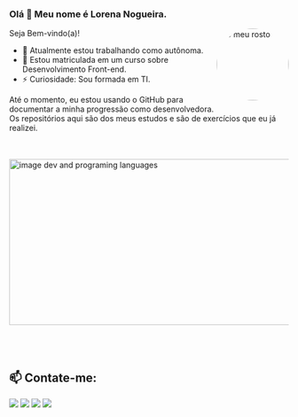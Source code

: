 ### Olá 👋 Meu nome é Lorena Nogueira.
 <img align="right" alt="o meu rosto" height="130" style="border-radius:50% 50% 50% 50%;" src="https://scontent-gig2-1.xx.fbcdn.net/v/t39.30808-6/335070037_883578696274650_7011658285249860126_n.jpg?stp=dst-jpg_p526x296&_nc_cat=110&ccb=1-7&_nc_sid=730e14&_nc_eui2=AeGv8bMi5DF3Di26CD3FcwOVRvWDGpBfTURG9YMakF9NRCg8s7epIdPO5zOTqNNTnD0oFWEcYqHo06mSAbPDbLZM&_nc_ohc=fzvYoRtt6j4AX8au3o4&_nc_ht=scontent-gig2-1.xx&oh=00_AfAQisc5SNdfAyDgOlOc2iHnZgAt2xBkw_pAXrEYdOwVeQ&oe=640F2AC3"/>
</div>

Seja Bem-vindo(a)!

- 🔭 Atualmente estou trabalhando como autônoma.
- 🌱 Estou matriculada em um curso sobre Desenvolvimento Front-end.
- ⚡ Curiosidade: Sou formada em TI.

Até o momento, eu estou usando o GitHub para documentar a minha progressão como desenvolvedora.<br>
Os repositórios aqui são dos meus estudos e são de exercícios que eu já realizei.

<br/>
<br/>
   <div>
        <img
         height="300"
          width="540"
          alt="image dev and programing languages"
          src="https://ni90ep.csb.app/imgs/imageDev.png"
        />
      </div>

<br/>
<br/>

<br/>

## 📫 Contate-me:
  <div>
       <a href="https://www.instagram.com/lorena.nogueira.b/" target="_blank"><img src="https://img.shields.io/badge/-Instagram-%23E4405F?style=for-the-badge&logo=instagram&logoColor=white" target="_blank"></a>
  <a href = "https://twitter.com/lorenaN_oficial"><img src="https://img.shields.io/badge/Twitter-%23333?style=for-the-badge&logo=Twitter&logoColor=white" target="_blank"></a>
      <a href="https://www.linkedin.com/in/lorena-nogueira-4725aa243/" target="_blank"><img src="https://img.shields.io/badge/-LinkedIn-%230077B5?style=for-the-badge&logo=linkedin&logoColor=white" target="_blank"></a> 
    <a href = "mailto:nogueiralorenadev@gmail.com"><img src="https://img.shields.io/badge/-Gmail-%23333?style=for-the-badge&logo=gmail&logoColor=white" target="_blank"></a>
   </div>  
   



